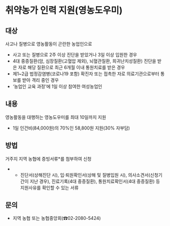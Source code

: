 # 취약농가 인력 지원(영농도우미)

## 대상
사고나 질병으로 영농활동이 곤란한 농업인으로
- 사고 또는 질병으로 2주 이상 진단을 받았거나 3일 이상 입원한 경우
- 4대 중증질환(암, 심장질환(고혈압 제외), 뇌혈관질환, 희귀난치성질환) 진단을 받은 자로 해당 질환으로 최근 6개월 이내 통원치료를 받은 경우
- 제1~2급 법정감염병(코로나19 포함) 확진자 또는 접촉한 자로 의료기관으로부터 통보를 받아 격리 중인 경우
- ‘농업인 교육 과정’에 1일 이상 참여한 여성농업인

## 내용
영농활동을 대행하는 영농도우미를 최대 10일까지 지원
- 1일 인건비(84,000원)의 70%인 58,800원 지원(30% 자부담)

## 방법
거주지 지역 농협에 증빙서류*를 첨부하여 신청
- * 진단서(상해진단 시), 입·퇴원확인서(상해 및 질병입원 시), 의사소견서(신청기간이 지난 경우), 진료기록(4대 중증질환), 통원치료확인서(4대 중증질환) 등 지원사유를 확인할 수 있는 서류

## 문의
- 지역 농협 또는 농협중앙회(☎02-2080-5424)
